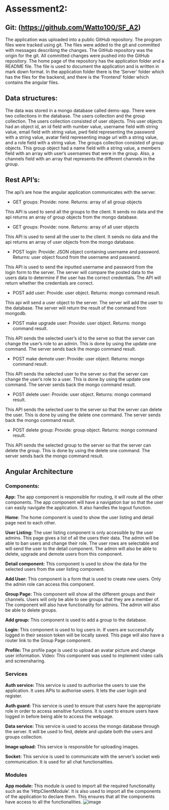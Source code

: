 # Assessment2:

## Git: (https://github.com/Watto100/SF_A2)
The application was uploaded into a public GitHub repository. The program files were tracked using git. The files were added to the git and committed with messages describing the changes. The GitHub repository was the origin for the git. All committed changes were pushed into the GitHub repository. The home page of the repository has the application folder and a README file. The file is used to document the application and is written in mark down format. In the application folder there is the ‘Server’ folder which has the files for the
backend, and there is the ‘Frontend’ folder which contains the angular files.

## Data structures:
The data was stored in a mongo database called demo-app. There were two collections in the database. The users collection and the group collection.
The users collection consisted of user objects. This user objects had an object id, an id field with number value, username field with string value, email field with string value, pwd field representing the password with a string value, avatar field representing image url with a string value, and a role field with a string value.
The groups collection consisted of group objects. This group object had a name field with a string value, a members field with an array with user’s usernames that were in the group. Also, a channels field with an array that represents the different channels in the group.


## Rest API’s:
The api’s are how the angular application communicates with the server.
-   GET groups:
Provide: none.
Returns: array of all group objects

This API is used to send all the groups to the client. It sends no data and the api returns an array of group objects from the mongo database.

-   GET groups:
Provide: none.
Returns: array of all user objects

This API is used to send all the user to the client. It sends no data and the api returns an array of user objects from the mongo database.

-   POST login:
Provide: JSON object containing username and password.
Returns: user object found from the username and password.

This API is used to send the inputted username and password from the login form to
the server. The server will compare the posted data to the users data to
determine if the user has the correct credentials. The API will return whether the
credentials are correct. 


-   POST add user:
Provide: user object.
Returns: mongo command result.

This api will send a user object to the server. The server will add the user to the database. The server will return the result of the command from mongodb.

-   POST make upgrade user:
Provide: user object.
Returns: mongo command result.

This API sends the selected user’s id to the serve so that the server can change the user’s role to an admin. This is done by using the update one command. The server sends back the mongo command result.

-   POST make demote user:
Provide: user object.
Returns: mongo command result.

This API sends the selected user to the server so that the server can change the user’s role to a user. This is done by using the update one command. The server sends back the mongo command result.

-   POST delete user:
Provide: user object.
Returns: mongo command result.

This API sends the selected user to the server so that the server can delete the user. This is done by using the delete one command. The server sends back the mongo command result.

-   POST delete group:
Provide: group object.
Returns: mongo command result.

This API sends the selected group to the server so that the server can delete the group. This is done by using the delete one command. The server sends back the mongo command result.



## Angular Architecture

### Components:
**App:**
The app component is responsible for routing, it will route all the other components. The app component will have a navigation bar so that the user can easily navigate the application. It also handles the logout function.

**Home**:
The home component is used to show the user listing and detail page next to each other.

**User Listing:**
The user listing component is only accessible by the user admins. This page gives a list of all the users their data. The admin will be able to ban users and change their role. The user rows are selectable and will send the user to the detail component. The admin will also be able to delete, upgrade and demote users from this component.

**Detail component:**
This component is used to show the data for the selected users from the user listing component.

**Add User:**
This component is a form that is used to create new users. Only the admin role can access this component.

**Group Page:**
This component will show all the different groups and their channels. Users will only be able to see groups that they are a member of. The component will also have functionality for admins. The admin will also be able to delete groups.

**Add group:**
This component is used to add a group to the database.

**Login:**
This component is used to log users in. If users are successfully logged in their session token will be locally saved. This page will also have a router link to the Group Page component.

**Profile:**
The profile page is used to upload an avatar picture and change user information.
Video:
This component was used to implement video calls and screensharing.


### Services

**Auth service:**
This service is used to authorise the users to use the application. It uses APIs to authorise users. It lets the user login and register.

**Auth guard:**
This service is used to ensure that users have the appropriate role in order to access sensitive functions. It is used to ensure users have logged in before being able to access the webpage.

**Data service:**
This service is used to access the mongo database through the server. It will be used to find, delete and update both the users and groups collection.

**Image upload:**
This service is responsible for uploading images.

**Socket:**
This service is used to communicate with the server’s socket web communication. It is used for all chat functionalities.

### Modules
**App module:**
This module is used to import all the required functionality such as the
‘HttpClientModule’. It is also used to import all the components of the application to
declare them. This ensures that all the components have access to all the
functionalities.
![image](https://github.com/Watto100/SF_A2/assets/140489807/a2933873-88b5-4924-a253-7861828561be)
